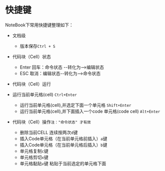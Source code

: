 # 快捷键

NoteBook下常用快捷键整理如下：

* 文档级
    * 版本保存`Ctrl + S`


* 代码块（Cell）状态  
    * Enter 回车：命令状态 --转化为--&gt;编辑状态
    * ESC   取消：编辑状态--转化为--&gt;命令状态
    
* 代码块（Cell）运行
 * 运行当前单元格\(cell\) `Ctrl+Enter`
    * 运行当前单元格\(cell\),并选定下面一个单元格 `Shift+Enter`
    * 运行当前单元格\(cell\),并下面插入一个code 单元格\(code cell\) `Alt+Enter`


* 代码块（Cell）操作`注："命令状态" 才有效`
    * 删除当前CELL 连续按两次`d`键
    * 插入Code单元格（在当前单元格前插入）`a`键
    * 插入Code单元格（在当前单元格后插入）`b`键
    * 单元格复制`c`键
    * 单元格剪切`x`键
    * 单元格黏贴`v`键 粘贴于当前选定的单元格下面



